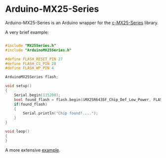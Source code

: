 # Arduino-MX25-Series
Arduino-MX25-Series is an Arduino wrapper for the [c-MX25-Series](https://github.com/jcu-eresearch/c-MX25-Series) library.

A very brief example:
```cpp

#include "MX25Series.h"
#include "ArduinoMX25Series.h"

#define FLASH_RESET_PIN 27
#define FLASH_CS_PIN 28
#define FLASH_WP_PIN 4

ArduinoMX25Series flash;

void setup()
{
    Serial.begin(115200);
    bool found_flash = flash.begin(&MX25R6435F_Chip_Def_Low_Power, FLASH_CS_PIN, FLASH_RESET_PIN, FLASH_WP_PIN, &SPI);
    if(found_flash)
    {
        Serial.println("Chip found!....");
    }
}

void loop()
{
}
```

A more extensive [example](https://github.com/jcu-eresearch/Arduino-MX25-Series/blob/master/examples/Example1_Flash_Write_Read/Example1_Flash_Write_Read.ino).

